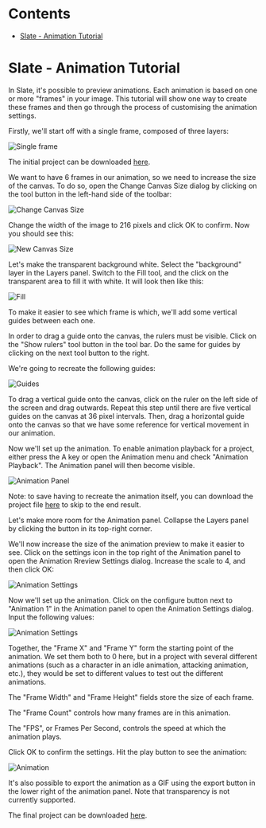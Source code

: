 <!-- START doctoc generated TOC please keep comment here to allow auto update -->
<!-- DON'T EDIT THIS SECTION, INSTEAD RE-RUN doctoc TO UPDATE -->
# Contents

- [Slate - Animation Tutorial](#slate---animation-tutorial)

<!-- END doctoc generated TOC please keep comment here to allow auto update -->

# Slate - Animation Tutorial

In Slate, it's possible to preview animations. Each animation is based on one or more "frames" in your image. This tutorial will show one way to create these frames and then go through the process of customising the animation settings.

Firstly, we'll start off with a single frame, composed of three layers:

![Single frame](https://github.com/mitchcurtis/slate/blob/master/doc/images/slate-animation-tutorial-1.png)

The initial project can be downloaded [here](https://github.com/mitchcurtis/slate/blob/master/tests/manual/screenshots/resources/animation-tutorial-1.slp).

We want to have 6 frames in our animation, so we need to increase the size of the canvas. To do so, open the Change Canvas Size dialog by clicking on the tool button in the left-hand side of the toolbar:

![Change Canvas Size](https://github.com/mitchcurtis/slate/blob/master/doc/images/slate-animation-tutorial-1.1.png)

Change the width of the image to 216 pixels and click OK to confirm. Now you should see this:

![New Canvas Size](https://github.com/mitchcurtis/slate/blob/master/doc/images/slate-animation-tutorial-2.png)

Let's make the transparent background white. Select the "background" layer in the Layers panel. Switch to the Fill tool, and the click on the transparent area to fill it with white. It will look then like this:

![Fill](https://github.com/mitchcurtis/slate/blob/master/doc/images/slate-animation-tutorial-2.1.png)

To make it easier to see which frame is which, we'll add some vertical guides between each one.

In order to drag a guide onto the canvas, the rulers must be visible. Click on the "Show rulers" tool button in the tool bar. Do the same for guides by clicking on the next tool button to the right.

We're going to recreate the following guides:

![Guides](https://github.com/mitchcurtis/slate/blob/master/doc/images/slate-animation-tutorial-2.2.png)

To drag a vertical guide onto the canvas, click on the ruler on the left side of the screen and drag outwards. Repeat this step until there are five vertical guides on the canvas at 36 pixel intervals. Then, drag a horizontal guide onto the canvas so that we have some reference for vertical movement in our animation.

Now we'll set up the animation. To enable animation playback for a project, either press the A key or open the Animation menu and check "Animation Playback". The Animation panel will then become visible.

![Animation Panel](https://github.com/mitchcurtis/slate/blob/master/doc/images/slate-animation-tutorial-3.png)

Note: to save having to recreate the animation itself, you can download the project file [here](https://github.com/mitchcurtis/slate/blob/master/tests/manual/screenshots/resources/animation-tutorial-3.slp) to skip to the end result.

Let's make more room for the Animation panel. Collapse the Layers panel by clicking the button in its top-right corner.

We'll now increase the size of the animation preview to make it easier to see. Click on the settings icon in the top right of the Animation panel to open the Animation Rreview Settings dialog. Increase the scale to 4, and then click OK:

![Animation Settings](https://github.com/mitchcurtis/slate/blob/master/doc/images/slate-animation-tutorial-3-1.png)

Now we'll set up the animation. Click on the configure button next to "Animation 1" in the Animation panel to open the Animation Settings dialog. Input the following values:

![Animation Settings](https://github.com/mitchcurtis/slate/blob/master/doc/images/slate-animation-tutorial-3-2.png)

Together, the "Frame X" and "Frame Y" form the starting point of the animation. We set them both to 0 here, but in a project with several different animations (such as a character in an idle animation, attacking animation, etc.), they would be set to different values to test out the different animations.

The "Frame Width" and "Frame Height" fields store the size of each frame.

The "Frame Count" controls how many frames are in this animation.

The "FPS", or Frames Per Second, controls the speed at which the animation plays.

Click OK to confirm the settings. Hit the play button to see the animation:

![Animation](https://github.com/mitchcurtis/slate/blob/master/doc/images/slate-animation-tutorial.gif)

It's also possible to export the animation as a GIF using the export button in the lower right of the animation panel. Note that transparency is not currently supported.

The final project can be downloaded [here](https://github.com/mitchcurtis/slate/blob/master/tests/manual/screenshots/resources/animation-tutorial-3.slp).
